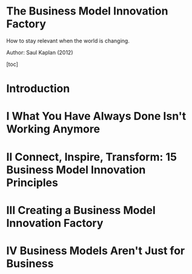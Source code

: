# The Business Model Innovation Factory

How to stay relevant when the world is changing.

Author: Saul Kaplan (2012)

[toc]

# Introduction

# I What You Have Always Done Isn't Working Anymore

# II Connect, Inspire, Transform: 15 Business Model Innovation Principles

# III Creating a Business Model Innovation Factory

# IV Business Models Aren't Just for Business

